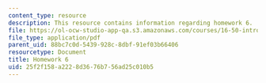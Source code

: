 ```yaml
---
content_type: resource
description: This resource contains information regarding homework 6.
file: https://ol-ocw-studio-app-qa.s3.amazonaws.com/courses/16-50-introduction-to-propulsion-systems-spring-2012/25f2f158a2228d3676b756ad25c010b5_MIT16_50S12_hw6.pdf
file_type: application/pdf
parent_uid: 88bc7c0d-5439-928c-8dbf-91ef03b66406
resourcetype: Document
title: Homework 6
uid: 25f2f158-a222-8d36-76b7-56ad25c010b5
---
```

